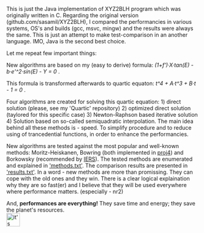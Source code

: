 
This is just the Java implementation of XYZ2BLH program which was originally written in C. Regarding the original version (github.com/sasamil/XYZ2BLH), I compared the performancies in various systems, OS's and builds (gcc, msvc, mingw) and the results were always the same. This is just an attempt to make test-comparison in an another language. IMO, Java is the second best choice.

Let me repeat few important things:

New algorithms are based on my (easy to derive) formula: <i>(1+f')·X·tan(E) - b·e'^2·sin(E) - Y = 0</i> . 

This formula is transformed afterwards to quartic equaton: <i>t^4 + A·t^3 + B·t - 1 = 0</i> .

Four algorithms are created for solving this quartic equation: 1) direct solution (please, see my 'Quartic' repository) 2) optimized direct solution (taylored for this specific case) 3) Newton-Raphson based iterative solution 4) Solution based on so-called semiquadratic interpolation. The main idea behind all these methods is - speed. To simplify procedure and to reduce using of trancedential functions, in order to enhance the performancies.

New algorithms are tested against the most popular and well-known methods: Moritz-Heiskanen, Bowring (both implemented in <a href="https://en.wikipedia.org/wiki/PROJ.4">proj4</a>) and Borkowsky (recommended by <a href="https://www.iers.org">IERS</a>). The tested methods are enumerated and explained in <a href="https://github.com/sasamil/XYZ2BLH_Java/blob/master/methods.txt">'methods.txt'</a>. The comparison results are presented in <a href="https://github.com/sasamil/XYZ2BLH_Java/blob/master/results.txt">'results.txt'</a>. In a word - new methods are more than  promissing. They can cope with the old ones and they win. There is a clear logical explaination why they are so fast(er) and I believe that they will be used everywhere where performance matters. (especially - nr2) 

And, <strong>performances are everything!</strong> They save time and energy; they save the planet's resources. <br/><img src="https://encrypted-tbn2.gstatic.com/images?q=tbn:ANd9GcQO6YPxiFiU933Zvsw6Ihd-jSC1NZMYghcNbxA1G-npmkx0G1nXPQ" alt="it's our home" height="35" width="35">

